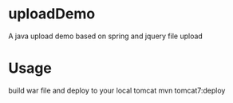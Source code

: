 uploadDemo
==========

A java upload demo based on spring and jquery file upload

Usage
==========

build war file and deploy to your local tomcat
mvn tomcat7:deploy
